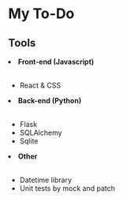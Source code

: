 # My To-Do

## Tools

<li><strong>Front-end (Javascript)</strong></li><br>

- React & CSS <br>

<li><strong>Back-end (Python)</strong></li><br>

- Flask <br>
- SQLAlchemy <br>
- Sqlite <br>

<li><strong>Other</strong></li><br>

- Datetime library </br>
- Unit tests by mock and patch  </br>
